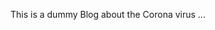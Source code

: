 [//]: # (Name: Politics - Corona)
[//]: # (Description: Corona - a virus that changes the world dramatically)
[//]: # (Creator: Detlef Winkelvoss)
[//]: # (Date: 23.05.2020)
[//]: # (Update: 23.05.2020)
[//]: # (Tag: Politics)
[//]: # (Tag: Corona)

This is a dummy Blog about the Corona virus ...

